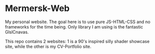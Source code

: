 # Mermersk-Web
My personal website. The goal here is to use pure JS-HTML-CSS and no frameworks for the time being.
Only library I am using is the fantastic GlslCnavas.

This repo contains 2 websites: 1 is a 90's inspired silly shader showcase site, while the other is my CV-Portfolio site.
